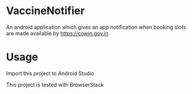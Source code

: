 # VaccineNotifier
An android application which gives an app notification when booking slots are made available by https://cowin.gov.in

# Usage
Import this project to Android Studio

This project is tested with BrowserStack
